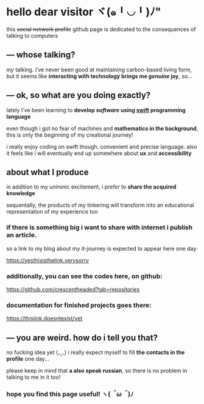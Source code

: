 # hello dear visitor ヾ(๑╹◡╹)ﾉ"

this ~~social network profile~~ github page is dedicated to the consequences of talking to computers



## — whose talking?
*my* talking. i’ve never been good at maintaining carbon-based living form, but it seems like **interacting with technology brings me *genuine* joy**, so...



## — ok, so what are you doing exactly?
lately I’ve been learning to **develop *software* using [swift](https://www.swift.org/about/) programming language**

even though i got no fear of machines and **mathematics in the background**, this is only the beginning of my creational journey!

i really enjoy coding on swift though. convenient and precise language. also it feels like i will eventually end up somewhere about **ux** and **accessibility**



## about what I produce
in addition to my unironic excitement, i prefer to **share the acquired knowledge**

sequentally, the products of my tinkering will transform into an educational representation of my experience too

### if there is something big i want to share with internet i publish an article. 

so a link to my blog about my it-journey is expected to appear here one day:

https://yesthisisthelink.verysorry

### additionally, you can see **the codes** here, on github:

https://github.com/crescentheaded?tab=repositories

### **documentation** for finished projects goes there:

https://thislink.doesntexist/yet



## — you are weird. how do i tell you that?
no fucking idea yet (◞‸◟) i really expect myself to fill **the contacts in the profile** one day...

please keep in mind that **a also speak russian**, so there is no problem in talking to me in it too! 



### hope you find this page useful!  ヽ(*＾ω＾*)ﾉ
